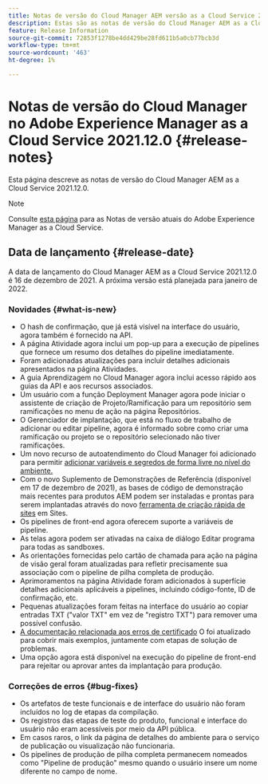 ```yaml
---
title: Notas de versão do Cloud Manager AEM versão as a Cloud Service 2021.12.0
description: Estas são as notas de versão do Cloud Manager AEM as a Cloud Service versão 2021.12.0.
feature: Release Information
source-git-commit: 72853f1278be4dd429be28fd611b5a0cb77bcb3d
workflow-type: tm+mt
source-wordcount: '463'
ht-degree: 1%

---
```



# Notas de versão do Cloud Manager no Adobe Experience Manager as a Cloud Service 2021.12.0 {#release-notes}

Esta página descreve as notas de versão do Cloud Manager AEM as a Cloud Service 2021.12.0.

>[!NOTE]
>
>Consulte [esta página](/help/release-notes/release-notes-cloud/release-notes-current.md) para as Notas de versão atuais do Adobe Experience Manager as a Cloud Service.

## Data de lançamento {#release-date}

A data de lançamento do Cloud Manager AEM as a Cloud Service 2021.12.0 é 16 de dezembro de 2021. A próxima versão está planejada para janeiro de 2022.

### Novidades {#what-is-new}

* O hash de confirmação, que já está visível na interface do usuário, agora também é fornecido na API.
* A página Atividade agora inclui um pop-up para a execução de pipelines que fornece um resumo dos detalhes do pipeline imediatamente.
* Foram adicionadas atualizações para incluir detalhes adicionais apresentados na página Atividades.
* A guia Aprendizagem no Cloud Manager agora inclui acesso rápido aos guias da API e aos recursos associados.
* Um usuário com a função Deployment Manager agora pode iniciar o assistente de criação de Projeto/Ramificação para um repositório sem ramificações no menu de ação na página Repositórios.
* O Gerenciador de implantação, que está no fluxo de trabalho de adicionar ou editar pipeline, agora é informado sobre como criar uma ramificação ou projeto se o repositório selecionado não tiver ramificações.
* Um novo recurso de autoatendimento do Cloud Manager foi adicionado para permitir [adicionar variáveis e segredos de forma livre no nível do ambiente.](/help/implementing/cloud-manager/environment-variables.md)
* Com o novo Suplemento de Demonstrações de Referência (disponível em 17 de dezembro de 2021), as bases de código de demonstração mais recentes para produtos AEM podem ser instaladas e prontas para serem implantadas através do novo [ferramenta de criação rápida de sites](/help/journey-sites/quick-site/overview.md) em Sites.
* Os pipelines de front-end agora oferecem suporte a variáveis de pipeline.
* As telas agora podem ser ativadas na caixa de diálogo Editar programa para todas as sandboxes.
* As orientações fornecidas pelo cartão de chamada para ação na página de visão geral foram atualizadas para refletir precisamente sua associação com o pipeline de pilha completa de produção.
* Aprimoramentos na página Atividade foram adicionados à superfície detalhes adicionais aplicáveis a pipelines, incluindo código-fonte, ID de confirmação, etc.
* Pequenas atualizações foram feitas na interface do usuário ao copiar entradas TXT (&quot;valor TXT&quot; em vez de &quot;registro TXT&quot;) para remover uma possível confusão.
* [A documentação relacionada aos erros de certificado](/help/implementing/cloud-manager/managing-ssl-certifications/add-ssl-certificate.md#certificate-errors) O foi atualizado para cobrir mais exemplos, juntamente com etapas de solução de problemas.
* Uma opção agora está disponível na execução do pipeline de front-end para rejeitar ou aprovar antes da implantação para produção.

### Correções de erros {#bug-fixes}

* Os artefatos de teste funcionais e de interface do usuário não foram incluídos no log de etapas da compilação.
* Os registros das etapas de teste do produto, funcional e interface do usuário não eram acessíveis por meio da API pública.
* Em casos raros, o link da página de detalhes do ambiente para o serviço de publicação ou visualização não funcionaria.
* Os pipelines de produção de pilha completa permanecem nomeados como &quot;Pipeline de produção&quot; mesmo quando o usuário insere um nome diferente no campo de nome.
